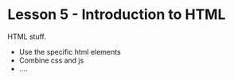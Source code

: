 # Lesson 5 - Introduction to HTML
HTML stuff.
- Use the specific html elements
- Combine css and js
- ....
